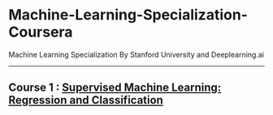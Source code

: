# Machine-Learning-Specialization-Coursera
Machine Learning Specialization By Stanford University and Deeplearning.ai

---

## Course 1 : [Supervised Machine Learning: Regression and Classification ](./C1-Supervised_Machine_Learning-Regression_and_Classification/README.md)